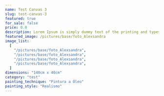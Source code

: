 ```yaml
---
name: Test Canvas 3
slug: test-canvas-3
featured: true
for_sale: false
price: 0.0
description: Lorem Ipsum is simply dummy text of the printing and typesetting industry. Lorem Ipsum has been the industry's standard dummy text ever since the 1500s, when an unknown printer took a galley of type and scrambled it to make a type specimen book. It has survived not only five centuries, but also the leap into electronic typesetting, remaining essentially unchanged. It was popularised in the 1960s with the release of Letraset sheets containing Lorem Ipsum passages, and more recently with desktop publishing software like Aldus PageMaker including versions of Lorem Ipsum.
featured_image: /pictures/base/foto_Alexsandra
image_list:
  [
    "/pictures/base/foto_Alexsandra",
    "/pictures/base/foto_Alexsandra",
    "/pictures/base/foto_Alexsandra",
    "/pictures/base/foto_Alexsandra",
  ]
dimensions: "140cm x 40cm"
category: "test"
painting_technique: "Pintura a Óleo"
painting_style: "Realismo"
---
```

